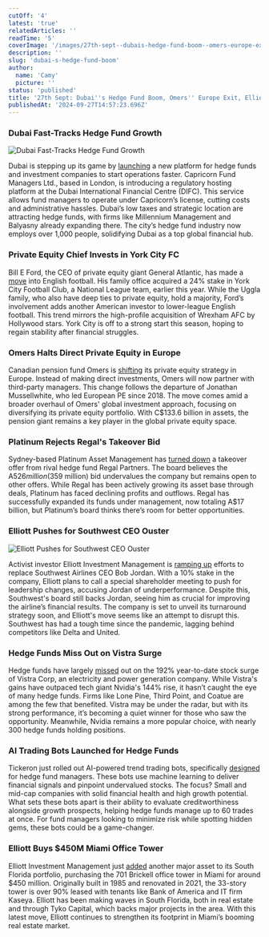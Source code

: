 ```yaml
---
cutOff: '4'
latest: 'true'
relatedArticles: ''
readTime: '5'
coverImage: '/images/27th-sept--dubais-hedge-fund-boom--omers-europe-exit--elliott-eyes-southwest-ceo-a-I3Nj.webp'
description: ''
slug: 'dubai-s-hedge-fund-boom'
author:
  name: 'Camy'
  picture: ''
status: 'published'
title: '27th Sept: Dubai''s Hedge Fund Boom, Omers'' Europe Exit, Elliott Eyes Southwest CEO'
publishedAt: '2024-09-27T14:57:23.696Z'
---
```


### Dubai Fast-Tracks Hedge Fund Growth

![Dubai Fast-Tracks Hedge Fund Growth](/images/27th-sept--dubais-hedge-fund-boom--omers-europe-exit--elliott-eyes-southwest-ceo-a-A4OT.webp)

Dubai is stepping up its game by [launching](https://www.bnnbloomberg.ca/business/2024/09/26/dubai-seeks-to-fast-track-hedge-fund-boom-with-new-platform/) a new platform for hedge funds and investment companies to start operations faster. Capricorn Fund Managers Ltd., based in London, is introducing a regulatory hosting platform at the Dubai International Financial Centre (DIFC). This service allows fund managers to operate under Capricorn’s license, cutting costs and administrative hassles. Dubai’s low taxes and strategic location are attracting hedge funds, with firms like Millennium Management and Balyasny already expanding there. The city’s hedge fund industry now employs over 1,000 people, solidifying Dubai as a top global financial hub.

### Private Equity Chief Invests in York City FC

Bill E Ford, the CEO of private equity giant General Atlantic, has made a [move](https://www.bnnbloomberg.ca/business/company-news/2024/09/26/american-private-equity-chiefs-family-buys-into-york-city-football-club/) into English football. His family office acquired a 24% stake in York City Football Club, a National League team, earlier this year. While the Uggla family, who also have deep ties to private equity, hold a majority, Ford’s involvement adds another American investor to lower-league English football. This trend mirrors the high-profile acquisition of Wrexham AFC by Hollywood stars. York City is off to a strong start this season, hoping to regain stability after financial struggles.

### Omers Halts Direct Private Equity in Europe

Canadian pension fund Omers is [shifting](https://www.bnnbloomberg.ca/investing/2024/09/26/omers-to-stop-making-direct-private-equity-investments-in-europe/) its private equity strategy in Europe. Instead of making direct investments, Omers will now partner with third-party managers. This change follows the departure of Jonathan Mussellwhite, who led European PE since 2018. The move comes amid a broader overhaul of Omers' global investment approach, focusing on diversifying its private equity portfolio. With C$133.6 billion in assets, the pension giant remains a key player in the global private equity space.

### Platinum Rejects Regal's Takeover Bid

Sydney-based Platinum Asset Management has [turned down](https://www.bnnbloomberg.ca/investing/2024/09/26/platinum-rejects-hedge-fund-regals-bid-says-open-to-talks/) a takeover offer from rival hedge fund Regal Partners. The board believes the A$526 million ($359 million) bid undervalues the company but remains open to other offers. While Regal has been actively growing its asset base through deals, Platinum has faced declining profits and outflows. Regal has successfully expanded its funds under management, now totaling A$17 billion, but Platinum’s board thinks there’s room for better opportunities.

### Elliott Pushes for Southwest CEO Ouster

![Elliott Pushes for Southwest CEO Ouster](/images/27th-sept--dubais-hedge-fund-boom--omers-europe-exit--elliott-eyes-southwest-ceo-b-A4ND.webp)

Activist investor Elliott Investment Management is [ramping up](https://www.hedgeweek.com/elliott-eyes-special-shareholder-meeting-in-bid-to-oust-southwest-ceo/#:~:text=Activist%20investor%20Elliott%20Investment%20Management,Bob%20Jordan%2C%20according%20to%20a) efforts to replace Southwest Airlines CEO Bob Jordan. With a 10% stake in the company, Elliott plans to call a special shareholder meeting to push for leadership changes, accusing Jordan of underperformance. Despite this, Southwest's board still backs Jordan, seeing him as crucial for improving the airline’s financial results. The company is set to unveil its turnaround strategy soon, and Elliott's move seems like an attempt to disrupt this. Southwest has had a tough time since the pandemic, lagging behind competitors like Delta and United.

### Hedge Funds Miss Out on Vistra Surge

Hedge funds have largely [missed](https://www.hedgeweek.com/hedge-funds-largely-miss-out-on-vistra-share-price-surge/#:~:text=According%20to%20data%20from%20SEI,was%20131%20hedge%20fund%20owners.) out on the 192% year-to-date stock surge of Vistra Corp, an electricity and power generation company. While Vistra's gains have outpaced tech giant Nvidia's 144% rise, it hasn’t caught the eye of many hedge funds. Firms like Lone Pine, Third Point, and Coatue are among the few that benefited. Vistra may be under the radar, but with its strong performance, it’s becoming a quiet winner for those who saw the opportunity. Meanwhile, Nvidia remains a more popular choice, with nearly 300 hedge funds holding positions.

### AI Trading Bots Launched for Hedge Funds

Tickeron just rolled out AI-powered trend trading bots, specifically [designed](https://www.hedgeweek.com/tickeron-launches-ai-powered-trend-trading-bots-for-hedge-funds/) for hedge fund managers. These bots use machine learning to deliver financial signals and pinpoint undervalued stocks. The focus? Small and mid-cap companies with solid financial health and high growth potential. What sets these bots apart is their ability to evaluate creditworthiness alongside growth prospects, helping hedge funds manage up to 60 trades at once. For fund managers looking to minimize risk while spotting hidden gems, these bots could be a game-changer.

### Elliott Buys $450M Miami Office Tower

Elliott Investment Management just [added](https://www.hedgeweek.com/elliott-adds-to-south-florida-investments-with-450m-office-tower-acquisition/#:~:text=Paul%20Singer%27s%20Elliott%20Investment%20Management,to%20a%20report%20by%20Bloomberg.) another major asset to its South Florida portfolio, purchasing the 701 Brickell office tower in Miami for around $450 million. Originally built in 1985 and renovated in 2021, the 33-story tower is over 90% leased with tenants like Bank of America and IT firm Kaseya. Elliott has been making waves in South Florida, both in real estate and through Tyko Capital, which backs major projects in the area. With this latest move, Elliott continues to strengthen its footprint in Miami’s booming real estate market.